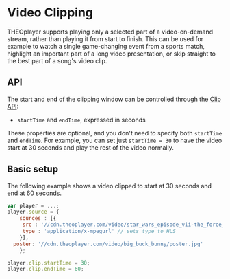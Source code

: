 # Video Clipping

THEOplayer supports playing only a selected part of a video-on-demand stream, rather than playing it from start to finish. This can be used for example to watch a single game-changing event from a sports match, highlight an important part of a long video presentation, or skip straight to the best part of a song's video clip.

## API

The start and end of the clipping window can be controlled through the [Clip API](pathname:///theoplayer/v4/api-reference/web/interfaces/Clip.html):

- `startTime` and `endTime`, expressed in seconds

These properties are optional, and you don't need to specify both `startTime` and `endTime`. For example, you can set just `startTime = 30` to have the video start at 30 seconds and play the rest of the video normally.

## Basic setup

The following example shows a video clipped to start at 30 seconds and end at 60 seconds.

```js
var player = ...;
player.source = {
    sources : [{
     src : '//cdn.theoplayer.com/video/star_wars_episode_vii-the_force_awakens_official_comic-con_2015_reel_(2015)/index.m3u8', // sets HLS source
     type : 'application/x-mpegurl' // sets type to HLS
    }],
  poster: '//cdn.theoplayer.com/video/big_buck_bunny/poster.jpg'
    };

player.clip.startTime = 30;
player.clip.endTime = 60;
```
